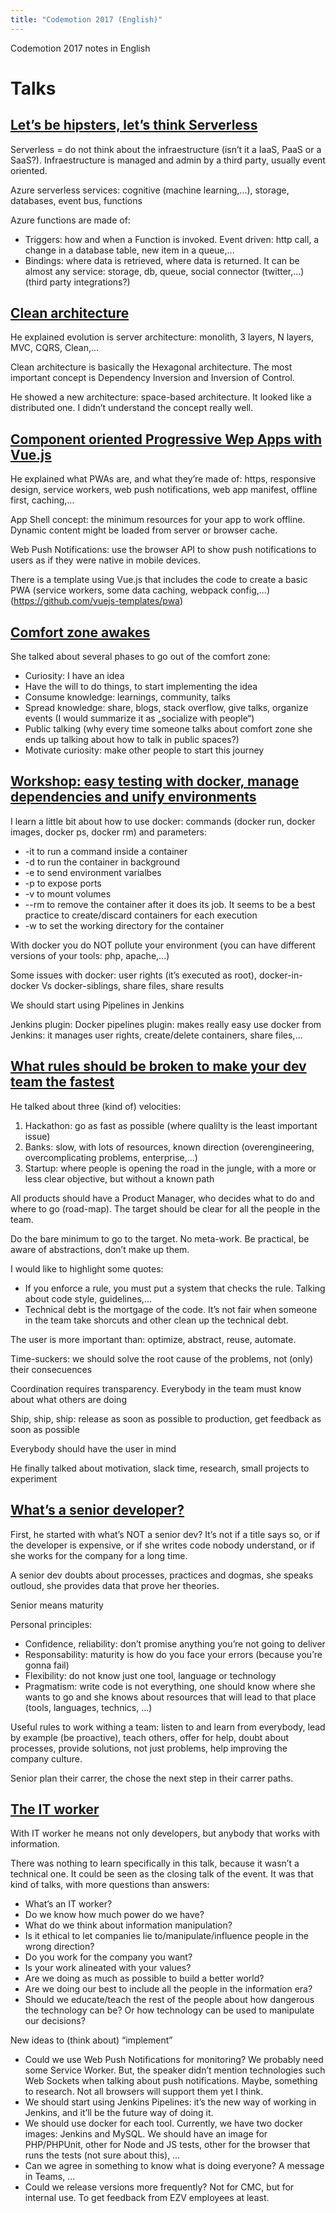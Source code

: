 ```yaml
---
title: "Codemotion 2017 (English)"
---
```


Codemotion 2017 notes in English

<!-- more -->

# Talks

## [Let’s be hipsters, let’s think Serverless](https://2017.codemotion.es/agenda.html#5649626120060928/5768955947909120)

Serverless = do not think about the infraestructure (isn’t it a IaaS, PaaS or a SaaS?). Infraestructure is managed and admin by a third party, usually event oriented.

Azure serverless services: cognitive (machine learning,...), storage, databases, event bus, functions

Azure functions are made of:
-	Triggers: how and when a Function is invoked. Event driven: http call, a change in a database table, new item in a queue,...
-	Bindings: where data is retrieved, where data is returned. It can be almost any service: storage, db, queue, social connector (twitter,...) (third party integrations?)

## [Clean architecture](https://2017.codemotion.es/agenda.html#5649626120060928/5098174129635328)

He explained evolution is server architecture: monolith, 3 layers, N layers, MVC, CQRS, Clean,...

Clean architecture is basically the Hexagonal architecture. The most important concept is Dependency Inversion and Inversion of Control.

He showed a new architecture: space-based architecture. It looked like a distributed one. I didn’t understand the concept really well.

## [Component oriented Progressive Wep Apps with Vue.js](https://2017.codemotion.es/agenda.html#5649626120060928/5699320770723840)

He explained what PWAs are, and what they’re made of: https, responsive design, service workers, web push notifications, web app manifest, offline first, caching,...

App Shell concept: the minimum resources for your app to work offline. Dynamic content might be loaded from server or browser cache.

Web Push Notifications: use the browser API to show push notifications to users as if they were native in mobile devices.

There is a template using Vue.js that includes the code to create a basic PWA (service workers, some data caching, webpack config,...) (https://github.com/vuejs-templates/pwa)

## [Comfort zone awakes](https://2017.codemotion.es/agenda.html#5649626120060928/6007471319547904)

She talked about several phases to go out of the comfort zone:

-	Curiosity: I have an idea
-	Have the will to do things, to start implementing the idea
-	Consume knowledge: learnings, community, talks
-	Spread knowledge: share, blogs, stack overflow, give talks, organize events (I would summarize it as „socialize with people“)
-	Public talking (why every time someone talks about comfort zone she ends up talking about how to talk in public spaces?)
-	Motivate curiosity: make other people to start this journey

## [Workshop: easy testing with docker, manage dependencies and unify environments](https://2017.codemotion.es/agenda.html#5693168230072320/6560049195384832)

I learn a little bit about how to use docker: commands (docker run, docker images, docker ps, docker rm) and parameters:

-	-it to run a command inside a container
-	-d to run the container in background
-	-e to send environment varialbes
-	-p to expose ports
-	-v to mount volumes
-	--rm to remove the container after it does its job. It seems to be a best practice to create/discard containers for each execution
-	-w to set the working directory for the container

With docker you do NOT pollute your environment (you can have different versions of your tools: php, apache,...)

Some issues with docker: user rights (it’s executed as root), docker-in-docker Vs docker-siblings, share files, share results

We should start using Pipelines in Jenkins

Jenkins plugin: Docker pipelines plugin: makes really easy use docker from Jenkins: it manages user rights, create/delete containers, share files,...

## [What rules should be broken to make your dev team the fastest](https://2017.codemotion.es/agenda.html#5693168230072320/5105557983723520)

He talked about three (kind of) velocities:

1.	Hackathon: go as fast as possible (where qualilty is the least important issue)
2.	Banks: slow, with lots of resources, known direction (overengineering, overcomplicating problems, enterprise,...)
3.	Startup: where people is opening the road in the jungle, with a more or less clear objective, but without a known path

All products should have a Product Manager, who decides what to do and where to go (road-map). The target should be clear for all the people in the team.

Do the bare minimum to go to the target. No meta-work. Be practical, be aware of abstractions, don’t make up them.

I would like to highlight some quotes:

-	If you enforce a rule, you must put a system that checks the rule. Talking about code style, guidelines,...
-	Technical debt is the mortgage of the code. It’s not fair when someone in the team take shorcuts and other clean up the technical debt.

The user is more important than: optimize, abstract, reuse, automate.

Time-suckers: we should solve the root cause of the problems, not (only) their consecuences

Coordination requires transparency. Everybody in the team must know about what others are doing

Ship, ship, ship: release as soon as possible to production, get feedback as soon as possible

Everybody should have the user in mind

He finally talked about motivation, slack time, research, small projects to experiment

## [What’s  a senior developer?](https://2017.codemotion.es/agenda.html#5693168230072320/4878640902832128)

First, he started with what’s NOT a senior dev? It’s not if a title says so, or if the developer is expensive, or if she writes code nobody understand, or if she works for the company for a long time.

A senior dev doubts about processes, practices and dogmas, she speaks outloud, she provides data that prove her theories.

Senior means maturity

Personal principles:

-	Confidence, reliability: don’t promise anything you’re not going to deliver
-	Responsability: maturity is how do you face your errors (because you’re gonna fail)
-	Flexibility: do not know just one tool, language or technology
-	Pragmatism: write code is not everything, one should know where she wants to go and she knows about resources that will lead to that place (tools, languages, technics, ...)

Useful rules to work withing a team: listen to and learn from everybody, lead by example (be proactive), teach others, offer for help, doubt about processes, provide solutions, not just problems, help improving the company culture.

Senior plan their carrer, the chose the next step in their carrer paths.

## [The IT worker](https://2017.codemotion.es/agenda.html#5693168230072320/5145563993473024)

With IT worker he means not only developers, but anybody that works with information.

There was nothing to learn specifically in this talk, because it wasn’t a technical one. It could be seen as the closing talk of the event. It was that kind of talks, with more questions than answers:

-	What’s an IT worker?
-	Do we know how much power do we have?
-	What do we think about information manipulation?
-	Is it ethical to let companies lie to/manipulate/influence people in the wrong direction?
-	Do you work for the company you want?
-	Is your work alineated with your values?
-	Are we doing as much as possible to build a better world?
-	Are we doing our best to include all the people in the information era?
-	Should we educate/teach the rest of the people about how dangerous the technology can be? Or how technology can be used to manipulate our decisions?

New ideas to (think about) “implement”

-	Could we use Web Push Notifications for monitoring? We probably need some Service Worker. But, the speaker didn’t mention technologies such Web Sockets when talking about push notifications. Maybe, something to research. Not all browsers will support them yet I think.
-	We should start using Jenkins Pipelines: it’s the new way of working in Jenkins, and it’ll be the future way of doing it.
-	We should use docker for each tool. Currently, we have two docker images: Jenkins and MySQL. We should have an image for PHP/PHPUnit, other for Node and JS tests, other for the browser that runs the tests (not sure about this), …
-	Can we agree in something to know what is doing everyone? A message in Teams, …
-	Could we release versions more frequently? Not for CMC, but for internal use. To get feedback from EZV employees at least.

